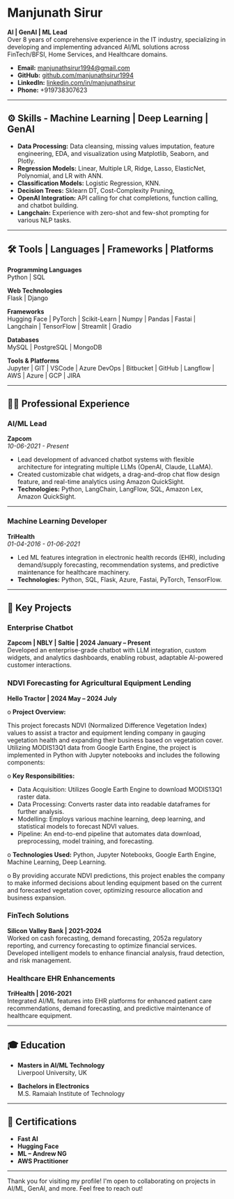 # Manjunath Sirur

**AI | GenAI | ML Lead**  
Over 8 years of comprehensive experience in the IT industry, specializing in developing and implementing advanced AI/ML solutions across FinTech/BFSI, Home Services, and Healthcare domains.

- **Email:** [manjunathsirur1994@gmail.com](mailto:manjunathsirur1994@gmail.com)
- **GitHub:** [github.com/manjunathsirur1994](https://github.com/manjunathsirur1994)
- **LinkedIn:** [linkedin.com/in/manjunathsirur](https://www.linkedin.com/in/manjunathsirur/)
- **Phone:** +919738307623
---

## ⚙️ Skills - Machine Learning | Deep Learning | GenAI  

- **Data Processing:** Data cleansing, missing values imputation, feature engineering, EDA, and visualization using Matplotlib, Seaborn, and Plotly.
- **Regression Models:** Linear, Multiple LR, Ridge, Lasso, ElasticNet, Polynomial, and LR with ANN.
- **Classification Models:** Logistic Regression, KNN.
- **Decision Trees:** Sklearn DT, Cost-Complexity Pruning, 
- **OpenAI Integration:** API calling for chat completions, function calling, and chatbot building.
- **Langchain:** Experience with zero-shot and few-shot prompting for various NLP tasks.

---

## 🛠 Tools | Languages | Frameworks | Platforms

**Programming Languages**  
Python | SQL

**Web Technologies**  
Flask | Django

**Frameworks**  
Hugging Face | PyTorch | Scikit-Learn | Numpy | Pandas | Fastai | Langchain | TensorFlow | Streamlit | Gradio

**Databases**  
MySQL | PostgreSQL | MongoDB

**Tools & Platforms**  
Jupyter | GIT | VSCode | Azure DevOps | Bitbucket | GitHub | Langflow | AWS | Azure | GCP | JIRA

---

## 🧑‍💼 Professional Experience

### AI/ML Lead  
**Zapcom**  
_10-06-2021 - Present_

- Lead development of advanced chatbot systems with flexible architecture for integrating multiple LLMs (OpenAI, Claude, LLaMA).
- Created customizable chat widgets, a drag-and-drop chat flow design feature, and real-time analytics using Amazon QuickSight.
- **Technologies:** Python, LangChain, LangFlow, SQL, Amazon Lex, Amazon QuickSight.

---

### Machine Learning Developer  
**TriHealth**  
_01-04-2016 - 01-06-2021_

- Led ML features integration in electronic health records (EHR), including demand/supply forecasting, recommendation systems, and predictive maintenance for healthcare machinery.
- **Technologies:** Python, SQL, Flask, Azure, Fastai, PyTorch, TensorFlow.

---

## 💼 Key Projects

### Enterprise Chatbot  
**Zapcom | NBLY | Saltie | 2024 January – Present**  
Developed an enterprise-grade chatbot with LLM integration, custom widgets, and analytics dashboards, enabling robust, adaptable AI-powered customer interactions.

### NDVI Forecasting for Agricultural Equipment Lending  
**Hello Tractor | 2024 May – 2024 July**  

o	**Project Overview:** 

This project forecasts NDVI (Normalized Difference Vegetation Index) values to assist a tractor and equipment lending company in gauging vegetation health and expanding their business based on vegetation cover. Utilizing MODIS13Q1 data from Google Earth Engine, the project is implemented in Python with Jupyter notebooks and includes the following components:

o	**Key Responsibilities:**
-	Data Acquisition: Utilizes Google Earth Engine to download MODIS13Q1 raster data.
-	Data Processing: Converts raster data into readable dataframes for further analysis.
-	Modelling: Employs various machine learning, deep learning, and statistical models to forecast NDVI values.
-	Pipeline: An end-to-end pipeline that automates data download, preprocessing, model training, and forecasting.

o	**Technologies Used:** Python, Jupyter Notebooks, Google Earth Engine, Machine Learning, Deep Learning.

o	By providing accurate NDVI predictions, this project enables the company to make informed decisions about lending equipment based on the current and forecasted vegetation cover, optimizing resource allocation and business expansion.


### FinTech Solutions  
**Silicon Valley Bank | 2021-2024**  
Worked on cash forecasting, demand forecasting, 2052a regulatory reporting, and currency forecasting to optimize financial services. Developed intelligent models to enhance financial analysis, fraud detection, and risk management.

### Healthcare EHR Enhancements  
**TriHealth | 2016-2021**  
Integrated AI/ML features into EHR platforms for enhanced patient care recommendations, demand forecasting, and predictive maintenance of healthcare equipment.

---

## 🎓 Education

- **Masters in AI/ML Technology**  
  Liverpool University, UK

- **Bachelors in Electronics**  
  M.S. Ramaiah Institute of Technology

---

## 📜 Certifications

- **Fast AI**  
- **Hugging Face**  
- **ML – Andrew NG**  
- **AWS Practitioner**  

---

Thank you for visiting my profile! I'm open to collaborating on projects in AI/ML, GenAI, and more. Feel free to reach out!
